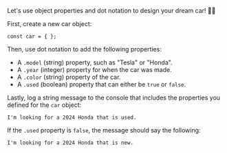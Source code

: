 Let's use object properties and dot notation to design your dream car! 🚗💨

First, create a new car object:

``const car = { };``

Then, use dot notation to add the following properties:

- A ``.model`` (string) property, such as "Tesla" or "Honda".
- A ``.year`` (integer) property for when the car was made.
- A ``.color`` (string) property of the car.
- A ``.used`` (boolean) property that can either be ``true`` or ``false``.
  
Lastly, log a string message to the console that includes the properties you defined for the ``car`` object:

``I'm looking for a 2024 Honda that is used.``

If the ``.used`` property is ``false``, the message should say the following:

``I'm looking for a 2024 Honda that is new.``

